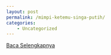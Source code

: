 ```yaml
---
layout: post
permalink: /mimpi-ketemu-singa-putih/
categories:
    - Uncategorized
---
```


[Baca Selengkapnya](/08)
